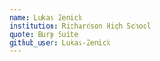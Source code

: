 ```yaml
---
name: Lukas Zenick
institution: Richardson High School
quote: Burp Suite
github_user: Lukas-Zenick
---
```

